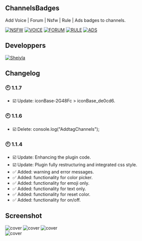 ## ChannelsBadges

Add Voice | Forum | Nsfw | Rule | Ads badges to channels.

[![NSFW](https://img.shields.io/badge/Betterdiscord-🔞_NSFW-red)](https://revgames.tech)
[![VOICE](https://img.shields.io/badge/Betterdiscord-🎤_VOICE-1ABC9C)](https://revgames.tech)
[![FORUM](https://img.shields.io/badge/Betterdiscord-📰_FORUM-206694)](https://revgames.tech)
[![RULE](https://img.shields.io/badge/Betterdiscord-📋_RULE-FF9B2B)](https://revgames.tech)
[![ADS](https://img.shields.io/badge/Betterdiscord-📝_ADS-FF2BC2)](https://revgames.tech)

## Developpers

[![Sheiyla](https://img.shields.io/badge/DEV-Sheiyla-pink)](https://revgames.tech)

## Changelog

### 🕙 1.1.7
- ☑️ Update: iconBase-2G48Fc >  iconBase_de0cd6.

### 🕙 1.1.6
- ☑️ Delete: console.log("AddtagChannels");

### 🕙 1.1.4
- ☑️ Update: Enhancing the plugin code.
- ☑️ Update: Plugin fully restructuring and integrated css style.
- ✅ Added: warning and error messages.
- ✅ Added: functionality for color picker.
- ✅ Added: functionality for emoji only.
- ✅ Added: functionality for text only.
- ✅ Added: functionality for reset color.
- ✅ Added: functionality for on/off.

## Screenshot

![cover](https://sharex.sheiylanie.com/i/k0GO4945) ![cover](https://sharex.sheiylanie.com/i/kepBJQg) ![cover](https://sharex.sheiylanie.com/i/onAocI)<br>
![cover](https://sharex.sheiylanie.com/i/p9imSAtU4)
